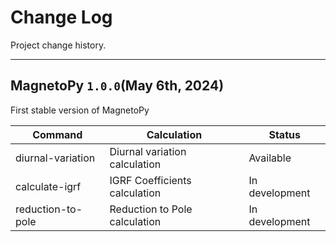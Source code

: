 # Change Log
Project change history.

---
## MagnetoPy ```1.0.0```(May 6th, 2024)

First stable version of MagnetoPy


| **Command**                | **Calculation**                             |**Status**                                   |
|----------------------------|---------------------------------------------|---------------------------------------------|
| diurnal-variation	         | Diurnal variation calculation               | Available                                   |
| calculate-igrf	         | IGRF Coefficients calculation               | In development                              |
| reduction-to-pole          | Reduction to Pole calculation               | In development                              |